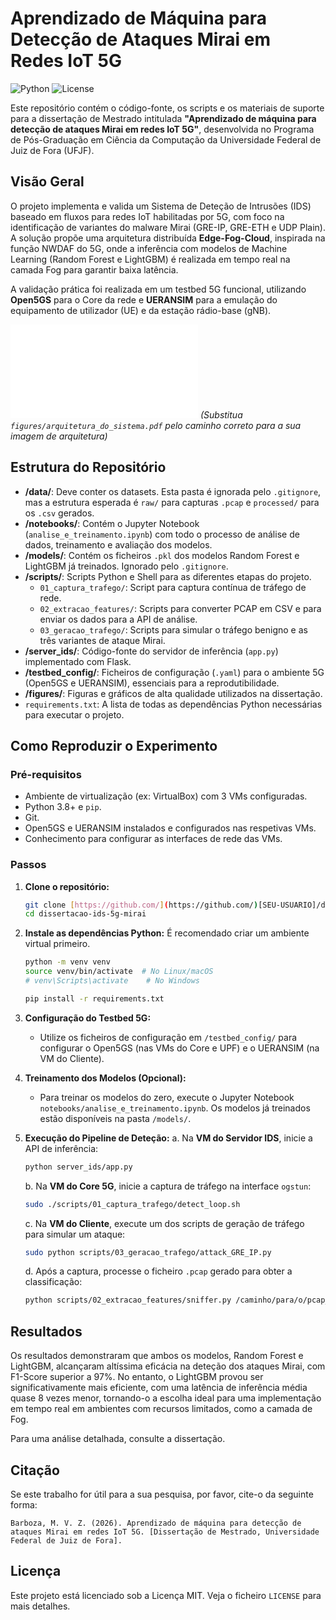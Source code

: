 # Aprendizado de Máquina para Detecção de Ataques Mirai em Redes IoT 5G

![Python](https://img.shields.io/badge/Python-3.8+-blue.svg)
![License](https://img.shields.io/badge/License-MIT-green.svg)

Este repositório contém o código-fonte, os scripts e os materiais de suporte para a dissertação de Mestrado intitulada **"Aprendizado de máquina para detecção de ataques Mirai em redes IoT 5G"**, desenvolvida no Programa de Pós-Graduação em Ciência da Computação da Universidade Federal de Juiz de Fora (UFJF).

## Visão Geral

O projeto implementa e valida um Sistema de Deteção de Intrusões (IDS) baseado em fluxos para redes IoT habilitadas por 5G, com foco na identificação de variantes do malware Mirai (GRE-IP, GRE-ETH e UDP Plain). A solução propõe uma arquitetura distribuída **Edge-Fog-Cloud**, inspirada na função NWDAF do 5G, onde a inferência com modelos de Machine Learning (Random Forest e LightGBM) é realizada em tempo real na camada Fog para garantir baixa latência.

A validação prática foi realizada em um testbed 5G funcional, utilizando **Open5GS** para o Core da rede e **UERANSIM** para a emulação do equipamento de utilizador (UE) e da estação rádio-base (gNB).

![Arquitetura do Projeto](figures/arquitetura_do_sistema.pdf)
*(Substitua `figures/arquitetura_do_sistema.pdf` pelo caminho correto para a sua imagem de arquitetura)*

## Estrutura do Repositório

- **/data/**: Deve conter os datasets. Esta pasta é ignorada pelo `.gitignore`, mas a estrutura esperada é `raw/` para capturas `.pcap` e `processed/` para os `.csv` gerados.
- **/notebooks/**: Contém o Jupyter Notebook (`analise_e_treinamento.ipynb`) com todo o processo de análise de dados, treinamento e avaliação dos modelos.
- **/models/**: Contém os ficheiros `.pkl` dos modelos Random Forest e LightGBM já treinados. Ignorado pelo `.gitignore`.
- **/scripts/**: Scripts Python e Shell para as diferentes etapas do projeto.
  - `01_captura_trafego/`: Script para captura contínua de tráfego de rede.
  - `02_extracao_features/`: Scripts para converter PCAP em CSV e para enviar os dados para a API de análise.
  - `03_geracao_trafego/`: Scripts para simular o tráfego benigno e as três variantes de ataque Mirai.
- **/server_ids/**: Código-fonte do servidor de inferência (`app.py`) implementado com Flask.
- **/testbed_config/**: Ficheiros de configuração (`.yaml`) para o ambiente 5G (Open5GS e UERANSIM), essenciais para a reprodutibilidade.
- **/figures/**: Figuras e gráficos de alta qualidade utilizados na dissertação.
- `requirements.txt`: A lista de todas as dependências Python necessárias para executar o projeto.

## Como Reproduzir o Experimento

### Pré-requisitos

- Ambiente de virtualização (ex: VirtualBox) com 3 VMs configuradas.
- Python 3.8+ e `pip`.
- Git.
- Open5GS e UERANSIM instalados e configurados nas respetivas VMs.
- Conhecimento para configurar as interfaces de rede das VMs.

### Passos

1.  **Clone o repositório:**
    ```bash
    git clone [https://github.com/](https://github.com/)[SEU-USUARIO]/dissertacao-ids-5g-mirai.git
    cd dissertacao-ids-5g-mirai
    ```

2.  **Instale as dependências Python:**
    É recomendado criar um ambiente virtual primeiro.
    ```bash
    python -m venv venv
    source venv/bin/activate  # No Linux/macOS
    # venv\Scripts\activate    # No Windows

    pip install -r requirements.txt
    ```

3.  **Configuração do Testbed 5G:**
    - Utilize os ficheiros de configuração em `/testbed_config/` para configurar o Open5GS (nas VMs do Core e UPF) e o UERANSIM (na VM do Cliente).

4.  **Treinamento dos Modelos (Opcional):**
    - Para treinar os modelos do zero, execute o Jupyter Notebook `notebooks/analise_e_treinamento.ipynb`. Os modelos já treinados estão disponíveis na pasta `/models/`.

5.  **Execução do Pipeline de Deteção:**
    a. Na **VM do Servidor IDS**, inicie a API de inferência:
       ```bash
       python server_ids/app.py
       ```
    b. Na **VM do Core 5G**, inicie a captura de tráfego na interface `ogstun`:
       ```bash
       sudo ./scripts/01_captura_trafego/detect_loop.sh
       ```
    c. Na **VM do Cliente**, execute um dos scripts de geração de tráfego para simular um ataque:
       ```bash
       sudo python scripts/03_geracao_trafego/attack_GRE_IP.py
       ```
    d. Após a captura, processe o ficheiro `.pcap` gerado para obter a classificação:
       ```bash
       python scripts/02_extracao_features/sniffer.py /caminho/para/o/pcap_capturado.pcap
       ```

## Resultados

Os resultados demonstraram que ambos os modelos, Random Forest e LightGBM, alcançaram altíssima eficácia na deteção dos ataques Mirai, com F1-Score superior a 97%. No entanto, o LightGBM provou ser significativamente mais eficiente, com uma latência de inferência média quase 8 vezes menor, tornando-o a escolha ideal para uma implementação em tempo real em ambientes com recursos limitados, como a camada de Fog.

Para uma análise detalhada, consulte a dissertação.

## Citação

Se este trabalho for útil para a sua pesquisa, por favor, cite-o da seguinte forma:

```
Barboza, M. V. Z. (2026). Aprendizado de máquina para detecção de ataques Mirai em redes IoT 5G. [Dissertação de Mestrado, Universidade Federal de Juiz de Fora].
```

## Licença

Este projeto está licenciado sob a Licença MIT. Veja o ficheiro `LICENSE` para mais detalhes.